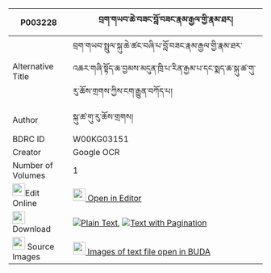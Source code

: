 |P003228|བྲག་གཡབ་ཆེ་བཟང་བློ་བཟང་རྣམ་རྒྱལ་གྱི་རྣམ་ཐར། 
| --- | --- 
|Alternative Title |བྲག་གཡབ་སྤྲུལ་སྐུ་ཆེ་ཚང་བཞི་པ་བློ་བཟང་རྣམ་རྒྱལ་གྱི་རྣམ་ཐར་འཆར་གཞི་སྟོད་ཆ་བྱམས་མདུན་ཁྲི་པ་རིན་རྒྱམ་པ་དང་སྨད་ཆ་སྐུ་ཚ་གུ་རུ་ཆོས་གྲགས་ཀྱིས་ངག་རྒྱུན་བཀོད་པ།
|Author| སྐུ་ཚ་གུ་རུ་ཆོས་གྲགས།
|BDRC ID | W00KG03151
|Creator | Google OCR
|Number of Volumes| 1
|<img width="25" src="https://img.icons8.com/color/25/000000/edit-property.png">Edit Online| [<img width="25" src="https://avatars.githubusercontent.com/u/45091458?s=200&v=4"> Open in Editor](http://editor.openpecha.org/P003228)
|<img width="25" src="https://img.icons8.com/fluent/48/000000/download-2.png"/>  Download | [![](https://img.icons8.com/color/20/000000/txt.png)Plain Text](https://github.com/Openpecha/P003228/releases/download/v1/drakyab_che_zang_lozang_namgya_plain_P003228.zip), [![](https://img.icons8.com/color/20/000000/txt.png)Text with Pagination](https://github.com/Openpecha/P003228/releases/download/v1/drakyab_che_zang_lozang_namgya_pages_P003228.zip)
|<img width="25" src="https://img.icons8.com/plasticine/100/000000/pictures-folder.png"/>  Source Images | [<img width="25" src="https://library.bdrc.io/icons/BUDA-small.svg"> Images of text file open in BUDA](https://library.bdrc.io/show/bdr:W00KG03151)